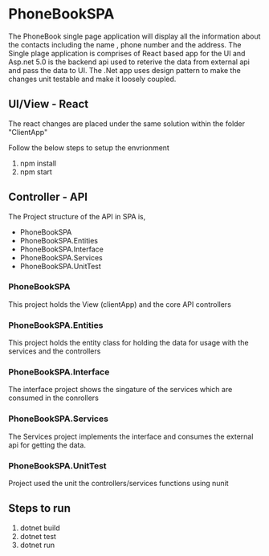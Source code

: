 # PhoneBookSPA

The PhoneBook single page application will display all the information about the contacts including the name , phone number and the address. The Single plage application is comprises of React based app for the UI and Asp.net 5.0 is the backend api used to reterive the data from external api and pass the data to UI. The .Net app uses design pattern to make the changes unit testable and make it loosely coupled. 

## UI/View - React 

The react changes are placed under the same solution within the folder "ClientApp"

Follow the below steps to setup the envrionment


1. npm install
2. npm start

## Controller - API

The Project structure of the API in SPA is,

- PhoneBookSPA
- PhoneBookSPA.Entities
- PhoneBookSPA.Interface
- PhoneBookSPA.Services
- PhoneBookSPA.UnitTest

### PhoneBookSPA

This project holds the View (clientApp) and the core API controllers

### PhoneBookSPA.Entities

This project holds the entity class for holding the data for usage with the services and the controllers

### PhoneBookSPA.Interface

The interface project shows the singature of the services which are consumed in the conrollers

### PhoneBookSPA.Services

The Services project implements the interface and consumes the external api for getting the data.

### PhoneBookSPA.UnitTest

Project used the unit the controllers/services functions using nunit

## Steps to run

1. dotnet build
2. dotnet test
3. dotnet run


